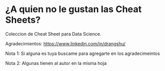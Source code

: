 # ¿A quien no le gustan las Cheat Sheets?

Coleccion de Cheat Sheet para Data Science.

Agradecimientos:
https://www.linkedin.com/in/drangshu/

Nota 1: Si alguna es tuya buscame para agregarte en los agradecimeintos

Nota 2: Algunas tienen al autor en la misma hoja
